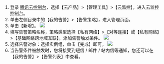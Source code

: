 1. 登录 [腾讯云控制台](https://console.cloud.tencent.com/)，选择【云产品】>【管理工具】>【云监控】，进入云监控控制台。
2. 单击左侧目录中的【我的告警】>【告警策略】，进入管理页面。
3. 单击【新增】。
 ![](https://main.qcloudimg.com/raw/1091bf2850ff202e6f880fc982531d1f.png)
4. 填写告警策略名称，策略类型选择【私有网络】>【对等连接】或【私有网络】>【基础网络跨地域互联】，添加告警触发条件。
 ![](https://main.qcloudimg.com/raw/f0be65538cecd2edc5616b8207e09636.png)
5. 选择告警对象：选择实例组，单击【完成】即可。
 ![](https://main.qcloudimg.com/raw/c7804114acb41cfe13bf82f7be88132a.png)
6. 当告警条件被触发时，您将接受到短信 / 邮件 / 站内信等通知，您还可以在【我的告警】>【告警列表】中查看。